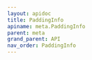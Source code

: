 ```yaml
---
layout: apidoc
title: PaddingInfo
apiname: meta.PaddingInfo
parent: meta
grand_parent: API
nav_order: PaddingInfo
---
```

